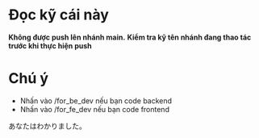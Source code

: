 # Đọc kỹ cái này
**Không được push lên nhánh main.**
**Kiểm tra kỹ tên nhánh đang thao tác trước khi thực hiện push**

# Chú ý
- Nhấn vào /for_be_dev nếu bạn code backend
- Nhấn vào /for_fe_dev nếu bạn code frontend

あなたはわかりました。